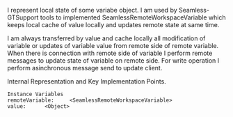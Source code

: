 I represent local state of some variabe object.
I am used by Seamless-GTSupport tools to implemented SeamlessRemoteWorkspaceVariable which keeps local cache of value locally and updates remote state at same time. 

I am always transferred by value and cache locally all modification of variable or updates of variable value from remote side of remote variable.	
When there is connection with remote side of variable I perform remote messages to update state of variable on remote side.
For write operation I perform asinchronous message send to update client.
 
Internal Representation and Key Implementation Points.

    Instance Variables
	remoteVariable:		<SeamlessRemoteWorkspaceVariable>
	value:		<Object>